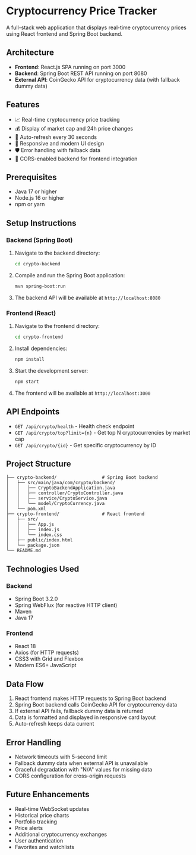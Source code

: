 # Cryptocurrency Price Tracker

A full-stack web application that displays real-time cryptocurrency prices using React frontend and Spring Boot backend.

## Architecture

- **Frontend**: React.js SPA running on port 3000
- **Backend**: Spring Boot REST API running on port 8080  
- **External API**: CoinGecko API for cryptocurrency data (with fallback dummy data)

## Features

- 📈 Real-time cryptocurrency price tracking
- 💰 Display of market cap and 24h price changes
- 🔄 Auto-refresh every 30 seconds
- 🎨 Responsive and modern UI design
- 🛡️ Error handling with fallback data
- 🔗 CORS-enabled backend for frontend integration

## Prerequisites

- Java 17 or higher
- Node.js 16 or higher
- npm or yarn

## Setup Instructions

### Backend (Spring Boot)

1. Navigate to the backend directory:
   ```bash
   cd crypto-backend
   ```

2. Compile and run the Spring Boot application:
   ```bash
   mvn spring-boot:run
   ```

3. The backend API will be available at `http://localhost:8080`

### Frontend (React)

1. Navigate to the frontend directory:
   ```bash
   cd crypto-frontend
   ```

2. Install dependencies:
   ```bash
   npm install
   ```

3. Start the development server:
   ```bash
   npm start
   ```

4. The frontend will be available at `http://localhost:3000`

## API Endpoints

- `GET /api/crypto/health` - Health check endpoint
- `GET /api/crypto/top?limit={n}` - Get top N cryptocurrencies by market cap
- `GET /api/crypto/{id}` - Get specific cryptocurrency by ID

## Project Structure

```
├── crypto-backend/                 # Spring Boot backend
│   ├── src/main/java/com/crypto/backend/
│   │   ├── CryptoBackendApplication.java
│   │   ├── controller/CryptoController.java
│   │   ├── service/CryptoService.java
│   │   └── model/CryptoCurrency.java
│   └── pom.xml
├── crypto-frontend/                # React frontend
│   ├── src/
│   │   ├── App.js
│   │   ├── index.js
│   │   └── index.css
│   ├── public/index.html
│   └── package.json
└── README.md
```

## Technologies Used

### Backend
- Spring Boot 3.2.0
- Spring WebFlux (for reactive HTTP client)
- Maven
- Java 17

### Frontend  
- React 18
- Axios (for HTTP requests)
- CSS3 with Grid and Flexbox
- Modern ES6+ JavaScript

## Data Flow

1. React frontend makes HTTP requests to Spring Boot backend
2. Spring Boot backend calls CoinGecko API for cryptocurrency data
3. If external API fails, fallback dummy data is returned
4. Data is formatted and displayed in responsive card layout
5. Auto-refresh keeps data current

## Error Handling

- Network timeouts with 5-second limit
- Fallback dummy data when external API is unavailable
- Graceful degradation with "N/A" values for missing data
- CORS configuration for cross-origin requests

## Future Enhancements

- Real-time WebSocket updates
- Historical price charts
- Portfolio tracking
- Price alerts
- Additional cryptocurrency exchanges
- User authentication
- Favorites and watchlists